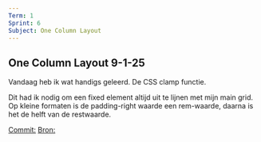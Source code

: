 ```yaml
---
Term: 1  
Sprint: 6  
Subject: One Column Layout  
---
```


## One Column Layout 9-1-25

Vandaag heb ik wat handigs geleerd. De CSS clamp functie.  

Dit had ik nodig om een fixed element altijd uit te lijnen met mijn main grid. Op kleine formaten is de padding-right waarde een rem-waarde, daarna is het de helft van de restwaarde.  

[Commit:](https://github.com/DivaniNL/just/commit/d0de242408c0e127ab8bff7b647b18b28ba23924)
[Bron:](https://developer.mozilla.org/en-US/docs/Web/CSS/clamp)